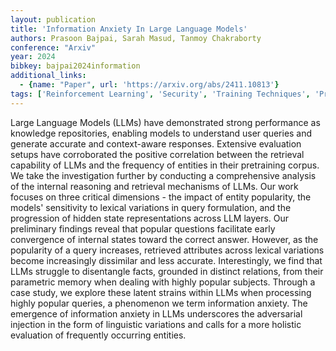 ```yaml
---
layout: publication
title: 'Information Anxiety In Large Language Models'
authors: Prasoon Bajpai, Sarah Masud, Tanmoy Chakraborty
conference: "Arxiv"
year: 2024
bibkey: bajpai2024information
additional_links:
  - {name: "Paper", url: 'https://arxiv.org/abs/2411.10813'}
tags: ['Reinforcement Learning', 'Security', 'Training Techniques', 'Pretraining Methods']
---
```

Large Language Models (LLMs) have demonstrated strong performance as
knowledge repositories, enabling models to understand user queries and generate
accurate and context-aware responses. Extensive evaluation setups have
corroborated the positive correlation between the retrieval capability of LLMs
and the frequency of entities in their pretraining corpus. We take the
investigation further by conducting a comprehensive analysis of the internal
reasoning and retrieval mechanisms of LLMs. Our work focuses on three critical
dimensions - the impact of entity popularity, the models' sensitivity to
lexical variations in query formulation, and the progression of hidden state
representations across LLM layers. Our preliminary findings reveal that popular
questions facilitate early convergence of internal states toward the correct
answer. However, as the popularity of a query increases, retrieved attributes
across lexical variations become increasingly dissimilar and less accurate.
Interestingly, we find that LLMs struggle to disentangle facts, grounded in
distinct relations, from their parametric memory when dealing with highly
popular subjects. Through a case study, we explore these latent strains within
LLMs when processing highly popular queries, a phenomenon we term information
anxiety. The emergence of information anxiety in LLMs underscores the
adversarial injection in the form of linguistic variations and calls for a more
holistic evaluation of frequently occurring entities.
